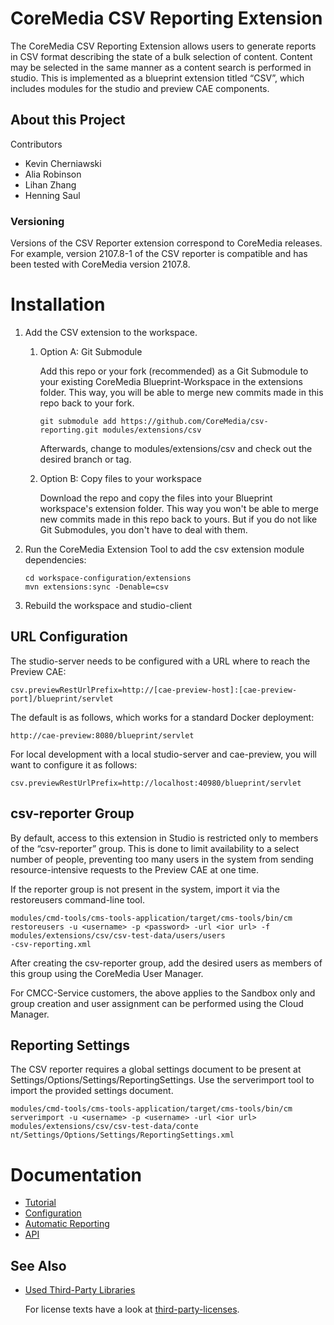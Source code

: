 # CoreMedia CSV Reporting Extension

The CoreMedia CSV Reporting Extension allows users to generate reports in CSV format describing the state of a bulk selection of content. Content may be selected in the same manner as a content search is performed in studio. This is implemented as a blueprint extension titled “CSV”, which includes modules for the studio and preview CAE components.

## About this Project
Contributors
- Kevin Cherniawski
- Alia Robinson
- Lihan Zhang
- Henning Saul

### Versioning
Versions of the CSV Reporter extension correspond to CoreMedia releases. For example, version 2107.8-1 of the CSV reporter is compatible and has been tested with CoreMedia version 2107.8.

# Installation
1. Add the CSV extension to the workspace.
   1. Option A: Git Submodule

      Add this repo or your fork (recommended) as a Git Submodule to your existing CoreMedia Blueprint-Workspace in the extensions folder. This way, you will be able to merge new commits made in this repo back to your fork.
      ```
      git submodule add https://github.com/CoreMedia/csv-reporting.git modules/extensions/csv
      ```
      Afterwards, change to modules/extensions/csv and check out the desired branch or tag.
   2. Option B: Copy files to your workspace
   
      Download the repo and copy the files into your Blueprint workspace's extension folder. 
      This way you won't be able to merge new commits made in this repo back to yours. But if you do not like Git Submodules, you don't have to deal with them.
2. Run the CoreMedia Extension Tool to add the csv extension module dependencies:
    ```
    cd workspace-configuration/extensions
    mvn extensions:sync -Denable=csv
    ```
3. Rebuild the workspace and studio-client

## URL Configuration
The studio-server needs to be configured with a URL where to reach the Preview CAE:
```
csv.previewRestUrlPrefix=http://[cae-preview-host]:[cae-preview-port]/blueprint/servlet
```

The default is as follows, which works for a standard Docker deployment:
```
http://cae-preview:8080/blueprint/servlet
```

For local development with a local studio-server and cae-preview, you will want to configure it as follows:
```
csv.previewRestUrlPrefix=http://localhost:40980/blueprint/servlet
```

## csv-reporter Group
By default, access to this extension in Studio is restricted only to members of the “csv-reporter” group. This is done to limit availability to a select number of people, preventing too many users in the system from sending resource-intensive requests to the Preview CAE at one time. 

If the reporter group is not present in the system, import it via the restoreusers command-line tool. 
```
modules/cmd-tools/cms-tools-application/target/cms-tools/bin/cm restoreusers -u <username> -p <password> -url <ior url> -f modules/extensions/csv/csv-test-data/users/users
-csv-reporting.xml
```

After creating the csv-reporter group, add the desired users as members of this group using the CoreMedia User Manager. 

For CMCC-Service customers, the above applies to the Sandbox only and group creation and user assignment can be performed using the Cloud Manager.  

## Reporting Settings
The CSV reporter requires a global settings document to be present at Settings/Options/Settings/ReportingSettings. Use the serverimport tool to import the provided settings document.
```
modules/cmd-tools/cms-tools-application/target/cms-tools/bin/cm serverimport -u <username> -p <username> -url <ior url> modules/extensions/csv/csv-test-data/conte
nt/Settings/Options/Settings/ReportingSettings.xml
```

# Documentation
* [Tutorial](https://github.com/CoreMedia/csv-reporting/blob/master/documentation/Tutorial.md)
* [Configuration](https://github.com/CoreMedia/csv-reporting/blob/master/documentation/Configuration.md)
* [Automatic Reporting](https://github.com/CoreMedia/csv-reporting/blob/master/documentation/AutomaticReporting.md)
* [API](https://github.com/CoreMedia/csv-reporting/blob/master/documentation/API.md)

## See Also

* [Used Third-Party Libraries](documentation/THIRD-PARTY.txt)

  For license texts have a look at [third-party-licenses](documentation/third-party-licenses).
